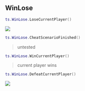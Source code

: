 ## WinLose

```lua
ts.WinLose.LoseCurrentPlayer()
```
<img  src="./img/losecurrentplayer.png">

```lua
ts.WinLose.CheatScenarioFinished()
```
>untested

```lua
ts.WinLose.WinCurrentPlayer()
```
>current player wins

```lua
ts.WinLose.DefeatCurrentPlayer()
```
<img  src="./img/defeatcurrentplayer.png">